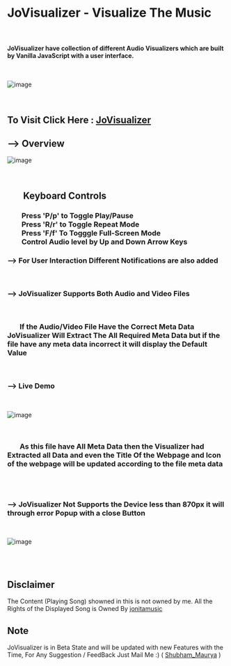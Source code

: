 # JoVisualizer - Visualize The Music
<br>

#### JoVisualizer have collection of different Audio Visualizers which are built by Vanilla JavaScript with a user interface.
<br>

![image](https://user-images.githubusercontent.com/65014926/192153226-b8757f28-6f24-4fbd-a856-03defb0556f1.png)

<br>

## To Visit Click Here : <a href = "https://shubham996633.github.io/Jo__Sound__Visualizer/">JoVisualizer</a>


## --> Overview

![image](https://user-images.githubusercontent.com/65014926/192153433-e9f4277a-063c-43c0-94da-ff10a1d47ee4.png)

<br>

## &ensp;&ensp;&ensp; Keyboard Controls


###  &emsp;&emsp;Press 'P/p' to Toggle Play/Pause <br>&emsp;&emsp;Press 'R/r' to Toggle Repeat Mode<br>&emsp;&emsp;Press 'F/f' To Togggle Full-Screen Mode<br>&emsp;&emsp;Control Audio level by Up and Down Arrow Keys<br>

### --> For User Interaction Different Notifications are also added 
<br>

### --> JoVisualizer Supports Both Audio and Video Files 
<br>

### &ensp;&ensp;&ensp; If the Audio/Video File Have the Correct Meta Data JoVisualizer Will Extract The All Required Meta Data but if the file have any meta data incorrect it will display the Default Value 
<br>

### --> Live Demo 

<br>

![image](https://user-images.githubusercontent.com/65014926/192154828-73e521e5-7d13-4ce6-a4ab-2c43a5656d57.png)

<br>

### &ensp;&ensp;&ensp; As this file have All Meta Data then the Visualizer had Extracted all Data and even the Title Of the Webpage and Icon of the webpage will be updated according to the file meta data

<br> 

<br>

### --> JoVisualizer Not Supports the Device less than 870px it will through error Popup with a close Button 

<br>

![image](https://user-images.githubusercontent.com/65014926/192155642-16abae16-1f39-491a-8fb5-8fc0482f8a39.png)


<br>

<br>

## Disclaimer   
   
The Content (Playing Song) showned in this is not owned by me. All the Rights of the Displayed Song is Owned By <a href = "https://www.youtube.com/user/jonitamusic">jonitamusic</a>
   


      
   

## Note
 
JoVisualizer is in Beta State and will be updated with new Features with the Time, For Any Suggestion / FeedBack Just Mail Me :)  ( <a href = "mailto:shubhammaurya996633+work@gmail.com"> Shubham_Maurya</a> )